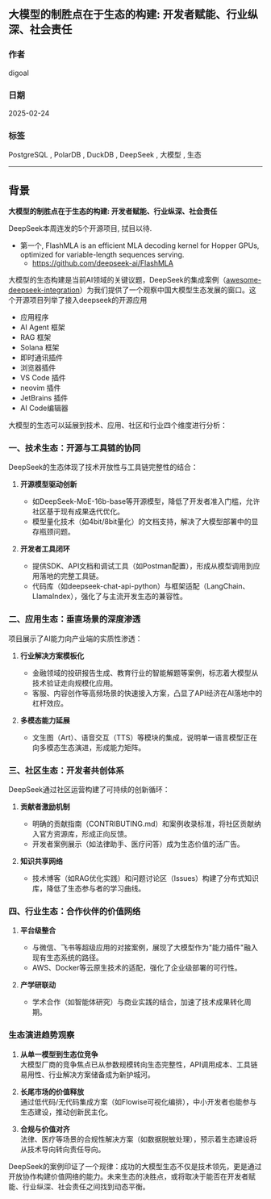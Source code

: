 ## 大模型的制胜点在于生态的构建: 开发者赋能、行业纵深、社会责任  
        
### 作者        
digoal        
        
### 日期        
2025-02-24        
        
### 标签        
PostgreSQL , PolarDB , DuckDB , DeepSeek , 大模型 , 生态  
        
----        
        
## 背景 
<b>大模型的制胜点在于生态的构建: 开发者赋能、行业纵深、社会责任  </b>  
   
DeepSeek本周连发的5个开源项目, 拭目以待.   
- 第一个, FlashMLA is an efficient MLA decoding kernel for Hopper GPUs, optimized for variable-length sequences serving.
    - https://github.com/deepseek-ai/FlashMLA 
  
大模型的生态构建是当前AI领域的关键议题，DeepSeek的集成案例（[awesome-deepseek-integration](https://github.com/deepseek-ai/awesome-deepseek-integration/blob/main/README_cn.md)）为我们提供了一个观察中国大模型生态发展的窗口。这个开源项目列举了接入deepseek的开源应用     
- 应用程序  
- AI Agent 框架  
- RAG 框架  
- Solana 框架  
- 即时通讯插件  
- 浏览器插件  
- VS Code 插件  
- neovim 插件  
- JetBrains 插件  
- AI Code编辑器  
  
大模型的生态可以延展到技术、应用、社区和行业四个维度进行分析：  
  
### 一、技术生态：开源与工具链的协同  
DeepSeek的生态体现了技术开放性与工具链完整性的结合：  
1. **开源模型驱动创新**    
   - 如DeepSeek-MoE-16b-base等开源模型，降低了开发者准入门槛，允许社区基于现有成果迭代优化。  
   - 模型量化技术（如4bit/8bit量化）的文档支持，解决了大模型部署中的显存瓶颈问题。  
  
2. **开发者工具闭环**    
   - 提供SDK、API文档和调试工具（如Postman配置），形成从模型调用到应用落地的完整工具链。  
   - 代码库（如deepseek-chat-api-python）与框架适配（LangChain、LlamaIndex），强化了与主流开发生态的兼容性。  
  
### 二、应用生态：垂直场景的深度渗透  
项目展示了AI能力向产业端的实质性渗透：  
1. **行业解决方案模板化**    
   - 金融领域的投研报告生成、教育行业的智能解题等案例，标志着大模型从技术验证走向规模化应用。  
   - 客服、内容创作等高频场景的快速接入方案，凸显了API经济在AI落地中的杠杆效应。  
  
2. **多模态能力延展**    
   - 文生图（Art）、语音交互（TTS）等模块的集成，说明单一语言模型正在向多模态生态演进，形成能力矩阵。  
  
### 三、社区生态：开发者共创体系  
DeepSeek通过社区运营构建了可持续的创新循环：  
1. **贡献者激励机制**    
   - 明确的贡献指南（CONTRIBUTING.md）和案例收录标准，将社区贡献纳入官方资源库，形成正向反馈。  
   - 开发者案例展示（如法律助手、医疗问答）成为生态价值的活广告。  
  
2. **知识共享网络**    
   - 技术博客（如RAG优化实践）和问题讨论区（Issues）构建了分布式知识库，降低了生态参与者的学习曲线。  
  
### 四、行业生态：合作伙伴的价值网络  
1. **平台级整合**    
   - 与微信、飞书等超级应用的对接案例，展现了大模型作为"能力插件"融入现有生态系统的路径。  
   - AWS、Docker等云原生技术的适配，强化了企业级部署的可行性。  
  
2. **产学研联动**    
   - 学术合作（如智能体研究）与商业实践的结合，加速了技术成果转化周期。  
  
### 生态演进趋势观察  
1. **从单一模型到生态位竞争**    
   大模型厂商的竞争焦点已从参数规模转向生态完整性，API调用成本、工具链易用性、行业解决方案储备成为新护城河。  
  
2. **长尾市场的价值释放**    
   通过低代码/无代码集成方案（如Flowise可视化编排），中小开发者也能参与生态建设，推动创新民主化。  
  
3. **合规与价值对齐**    
   法律、医疗等场景的合规性解决方案（如数据脱敏处理），预示着生态建设将从技术导向转向责任导向。  
  
DeepSeek的案例印证了一个规律：成功的大模型生态不仅是技术领先，更是通过开放协作构建价值网络的能力。未来生态的决胜点，或将取决于能否在开发者赋能、行业纵深、社会责任之间找到动态平衡。  
  
  
